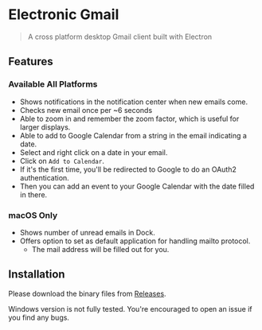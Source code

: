 # Electronic Gmail

> A cross platform desktop Gmail client built with Electron

## Features

### Available All Platforms

- Shows notifications in the notification center when new emails come.
- Checks new email once per ~6 seconds
- Able to zoom in and remember the zoom factor, which is useful for larger displays.
- Able to add to Google Calendar from a string in the email indicating a date.
- Select and right click on a date in your email.
- Click on `Add to Calendar`.
- If it's the first time, you'll be redirected to Google to do an OAuth2 authentication.
- Then you can add an event to your Google Calendar with the date filled in there.

### macOS Only

- Shows number of unread emails in Dock.
- Offers option to set as default application for handling mailto protocol.
  - The mail address will be filled out for you.

## Installation

Please download the binary files from [Releases](https://github.com/764664/electronic-gmail/releases).

Windows version is not fully tested. You're encouraged to open an issue if you find any bugs.